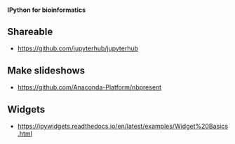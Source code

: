 #### IPython for bioinformatics

## Shareable
  - https://github.com/jupyterhub/jupyterhub
  
## Make slideshows
  - https://github.com/Anaconda-Platform/nbpresent
  
## Widgets
   - https://ipywidgets.readthedocs.io/en/latest/examples/Widget%20Basics.html
  
